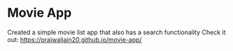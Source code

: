 # Movie App
Created a simple movie list app that also has a search functionality
Check it out: https://prajwaljain20.github.io/movie-app/
